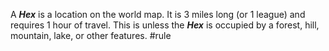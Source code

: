 A ***Hex*** is a location on the world map. It is 3 miles long (or 1 league) and requires 1 hour of travel. This is unless the ***Hex*** is occupied by a forest, hill, mountain, lake, or other features.
#rule 